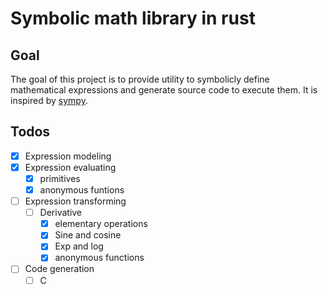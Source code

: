 # Symbolic math library in rust

## Goal

The goal of this project is to provide utility to symbolicly define mathematical expressions and generate source code to execute them. It is inspired by [sympy](https://github.com/sympy/sympy).


## Todos

- [x] Expression modeling
- [x] Expression evaluating
    - [x] primitives
    - [x] anonymous funtions
- [ ] Expression transforming
    - [ ] Derivative
        - [x] elementary operations
        - [x] Sine and cosine
        - [x] Exp and log
        - [x] anonymous functions
- [ ] Code generation
    - [ ] C
